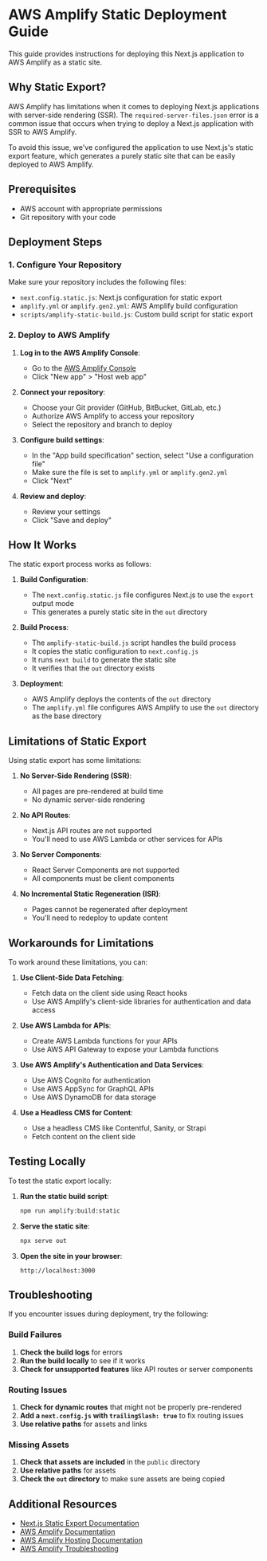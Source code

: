 # AWS Amplify Static Deployment Guide

This guide provides instructions for deploying this Next.js application to AWS Amplify as a static site.

## Why Static Export?

AWS Amplify has limitations when it comes to deploying Next.js applications with server-side rendering (SSR). The `required-server-files.json` error is a common issue that occurs when trying to deploy a Next.js application with SSR to AWS Amplify.

To avoid this issue, we've configured the application to use Next.js's static export feature, which generates a purely static site that can be easily deployed to AWS Amplify.

## Prerequisites

- AWS account with appropriate permissions
- Git repository with your code

## Deployment Steps

### 1. Configure Your Repository

Make sure your repository includes the following files:

- `next.config.static.js`: Next.js configuration for static export
- `amplify.yml` or `amplify.gen2.yml`: AWS Amplify build configuration
- `scripts/amplify-static-build.js`: Custom build script for static export

### 2. Deploy to AWS Amplify

1. **Log in to the AWS Amplify Console**:
   - Go to the [AWS Amplify Console](https://console.aws.amazon.com/amplify/home)
   - Click "New app" > "Host web app"

2. **Connect your repository**:
   - Choose your Git provider (GitHub, BitBucket, GitLab, etc.)
   - Authorize AWS Amplify to access your repository
   - Select the repository and branch to deploy

3. **Configure build settings**:
   - In the "App build specification" section, select "Use a configuration file"
   - Make sure the file is set to `amplify.yml` or `amplify.gen2.yml`
   - Click "Next"

4. **Review and deploy**:
   - Review your settings
   - Click "Save and deploy"

## How It Works

The static export process works as follows:

1. **Build Configuration**:
   - The `next.config.static.js` file configures Next.js to use the `export` output mode
   - This generates a purely static site in the `out` directory

2. **Build Process**:
   - The `amplify-static-build.js` script handles the build process
   - It copies the static configuration to `next.config.js`
   - It runs `next build` to generate the static site
   - It verifies that the `out` directory exists

3. **Deployment**:
   - AWS Amplify deploys the contents of the `out` directory
   - The `amplify.yml` file configures AWS Amplify to use the `out` directory as the base directory

## Limitations of Static Export

Using static export has some limitations:

1. **No Server-Side Rendering (SSR)**:
   - All pages are pre-rendered at build time
   - No dynamic server-side rendering

2. **No API Routes**:
   - Next.js API routes are not supported
   - You'll need to use AWS Lambda or other services for APIs

3. **No Server Components**:
   - React Server Components are not supported
   - All components must be client components

4. **No Incremental Static Regeneration (ISR)**:
   - Pages cannot be regenerated after deployment
   - You'll need to redeploy to update content

## Workarounds for Limitations

To work around these limitations, you can:

1. **Use Client-Side Data Fetching**:
   - Fetch data on the client side using React hooks
   - Use AWS Amplify's client-side libraries for authentication and data access

2. **Use AWS Lambda for APIs**:
   - Create AWS Lambda functions for your APIs
   - Use AWS API Gateway to expose your Lambda functions

3. **Use AWS Amplify's Authentication and Data Services**:
   - Use AWS Cognito for authentication
   - Use AWS AppSync for GraphQL APIs
   - Use AWS DynamoDB for data storage

4. **Use a Headless CMS for Content**:
   - Use a headless CMS like Contentful, Sanity, or Strapi
   - Fetch content on the client side

## Testing Locally

To test the static export locally:

1. **Run the static build script**:
   ```bash
   npm run amplify:build:static
   ```

2. **Serve the static site**:
   ```bash
   npx serve out
   ```

3. **Open the site in your browser**:
   ```
   http://localhost:3000
   ```

## Troubleshooting

If you encounter issues during deployment, try the following:

### Build Failures

1. **Check the build logs** for errors
2. **Run the build locally** to see if it works
3. **Check for unsupported features** like API routes or server components

### Routing Issues

1. **Check for dynamic routes** that might not be properly pre-rendered
2. **Add a `next.config.js` with `trailingSlash: true`** to fix routing issues
3. **Use relative paths** for assets and links

### Missing Assets

1. **Check that assets are included** in the `public` directory
2. **Use relative paths** for assets
3. **Check the `out` directory** to make sure assets are being copied

## Additional Resources

- [Next.js Static Export Documentation](https://nextjs.org/docs/pages/building-your-application/deploying/static-exports)
- [AWS Amplify Documentation](https://docs.aws.amazon.com/amplify/latest/userguide/welcome.html)
- [AWS Amplify Hosting Documentation](https://docs.aws.amazon.com/amplify/latest/userguide/welcome.html)
- [AWS Amplify Troubleshooting](https://docs.aws.amazon.com/amplify/latest/userguide/troubleshooting-ssr-deployment.html)
